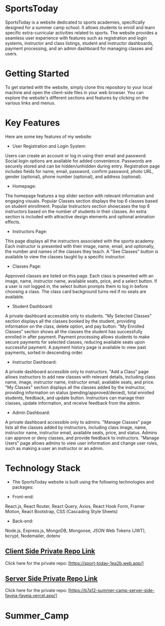 # SportsToday

SportsToday is a website dedicated to sports academies, specifically designed for a summer camp school. It allows students to enroll and learn specific extra-curricular activities related to sports. The website provides a seamless user experience with features such as registration and login systems, instructor and class listings, student and instructor dashboards, payment processing, and an admin dashboard for managing classes and users.

# Getting Started

To get started with the  website, simply clone this repository to your local machine and open the client-side files in your web browser. You can explore the website's different sections and features by clicking on the various links and menus.

# Key Features

Here are some key features of my website:

- User Registration and Login System:

Users can create an account or log in using their email and password.
Social login options are available for added convenience.
Passwords are securely stored and can be hidden/unhidden during entry.
Registration page includes fields for name, email, password, confirm password, photo URL, gender (optional), phone number (optional), and address (optional).

- Homepage:

The homepage features a top slider section with relevant information and engaging visuals.
Popular Classes section displays the top 6 classes based on student enrollment.
Popular Instructors section showcases the top 6 instructors based on the number of students in their classes.
An extra section is included with attractive design elements and optional animation effects.

- Instructors Page:

This page displays all the instructors associated with the sports academy.
Each instructor is presented with their image, name, email, and optionally, the number and names of the classes they teach.
A "See Classes" button is available to view the classes taught by a specific instructor.

- Classes Page:

Approved classes are listed on this page.
Each class is presented with an image, name, instructor name, available seats, price, and a select button.
If a user is not logged in, the select button prompts them to log in before choosing a class.
The class card background turns red if no seats are available.

- Student Dashboard:

A private dashboard accessible only to students.
"My Selected Classes" section displays all the classes booked by the student, providing information on the class, delete option, and pay button.
"My Enrolled Classes" section shows all the classes the student has successfully enrolled in after payment.
Payment processing allows students to make secure payments for selected classes, reducing available seats upon successful payment.
A payment history page is available to view past payments, sorted in descending order.

- Instructor Dashboard:

A private dashboard accessible only to instructors.
"Add a Class" page allows instructors to add new classes with relevant details, including class name, image, instructor name, instructor email, available seats, and price.
"My Classes" section displays all the classes added by the instructor, providing information on status (pending/approved/denied), total enrolled students, feedback, and update button.
Instructors can manage their classes, update information, and receive feedback from the admin.

- Admin Dashboard:

A private dashboard accessible only to admins.
"Manage Classes" page lists all the classes added by instructors, including class image, name, instructor name, instructor email, available seats, price, and status.
Admins can approve or deny classes, and provide feedback to instructors.
"Manage Users" page allows admins to view user information and change user roles, such as making a user an instructor or an admin.

# Technology Stack

- The SportsToday website is built using the following technologies and packages:

- Front-end:

React.js,
React Router,
React Query,
Axios,
React Hook Form,
Framer Motion,
React Bootstrap,
CSS (Cascading Style Sheets)

- Back-end:

Node.js,
Express.js,
MongoDB,
Mongoose,
JSON Web Tokens (JWT),
bcrypt,
Nodemailer,
dotenv

## [Client Side Private Repo Link](https://sport-today-1ea2b.web.app/)
Click here for the private repo: [https://sport-today-1ea2b.web.app/]


## [Server Side Private Repo Link](https://b7a12-summer-camp-server-side-fayeja-fayeja.vercel.app/)
Click here for the private repo: [https://b7a12-summer-camp-server-side-fayeja-fayeja.vercel.app/]

# Summer_Camp

